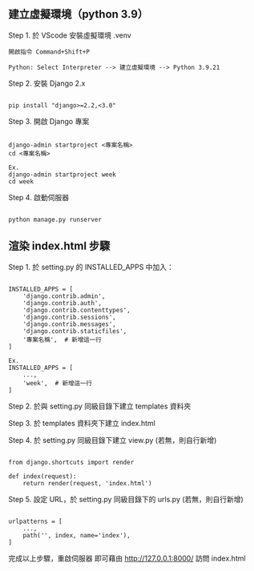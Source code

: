 ## 建立虛擬環境（python 3.9）
Step 1. 於 VScode 安裝虛擬環境 .venv

```
開啟指令 Command+Shift+P

Python: Select Interpreter --> 建立虛擬環境 --> Python 3.9.21
```

Step 2. 安裝 Django 2.x
```

pip install "django>=2.2,<3.0"

```
Step 3. 開啟 Django 專案
```

django-admin startproject <專案名稱>
cd <專案名稱>

Ex.
django-admin startproject week
cd week

```
Step 4. 啟動伺服器
```

python manage.py runserver

```
## 渲染 index.html 步驟
Step 1. 於 setting.py 的 INSTALLED_APPS 中加入：
```

INSTALLED_APPS = [
    'django.contrib.admin',
    'django.contrib.auth',
    'django.contrib.contenttypes',
    'django.contrib.sessions',
    'django.contrib.messages',
    'django.contrib.staticfiles',
    '專案名稱',  # 新增這一行
]

Ex.
INSTALLED_APPS = [
    ...,
    'week',  # 新增這一行
]

```
Step 2. 於與 setting.py 同級目錄下建立 templates 資料夾

Step 3. 於 templates 資料夾下建立 index.html

Step 4. 於 setting.py 同級目錄下建立 view.py (若無，則自行新增)
```

from django.shortcuts import render

def index(request):
    return render(request, 'index.html')

```
Step 5. 設定 URL，於 setting.py 同級目錄下的 urls.py (若無，則自行新增)
```

urlpatterns = [
    ...,
    path('', index, name='index'),
]

```
完成以上步驟，重啟伺服器
即可藉由 http://127.0.0.1:8000/ 訪問 index.html

